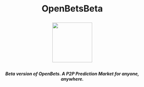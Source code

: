 <h1 align="center"><strong>
 
 OpenBetsBeta
 
 <img src="https://i.imgur.com/33EbOKI.png"
width="128" height="128">
 
 </strong></h1>

 <h5 align="center">
 
 Beta version of OpenBets. A P2P Prediction Market for anyone, anywhere.
 
</h5>
